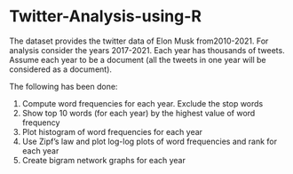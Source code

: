 # Twitter-Analysis-using-R

The dataset provides the twitter data of Elon Musk from2010-2021. For analysis consider
the years 2017-2021. Each year has thousands of tweets. Assume each year to be a
document (all the tweets in one year will be considered as a document).

The following has been done:

1. Compute word frequencies for each year. Exclude the stop words
2. Show top 10 words (for each year) by the highest value of word frequency
3. Plot histogram of word frequencies for each year
4. Use Zipf’s law and plot log-log plots of word frequencies and rank for each year
5. Create bigram network graphs for each year
